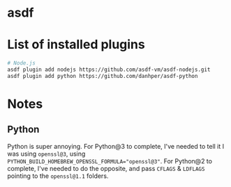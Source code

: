 # asdf

# List of installed plugins

```sh
# Node.js
asdf plugin add nodejs https://github.com/asdf-vm/asdf-nodejs.git
asdf plugin add python https://github.com/danhper/asdf-python
```

# Notes

## Python

Python is super annoying.
For Python@3 to complete, I've needed to tell it I was using `openssl@3`, using `PYTHON_BUILD_HOMEBREW_OPENSSL_FORMULA="openssl@3"`.
For Python@2 to complete, I've needed to do the opposite, and pass `CFLAGS` & `LDFLAGS` pointing to the `openssl@1.1` folders.
